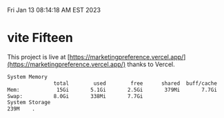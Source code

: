 Fri Jan 13 08:14:18 AM EST 2023

# vite Fifteen


This project is live at [https://marketingpreference.vercel.app/](https://marketingpreference.vercel.app/) thanks to Vercel.

```bash
System Memory
               total        used        free      shared  buff/cache   available
Mem:            15Gi       5.1Gi       2.5Gi       379Mi       7.7Gi       9.5Gi
Swap:          8.0Gi       338Mi       7.7Gi
System Storage
239M	.
```
```bash
